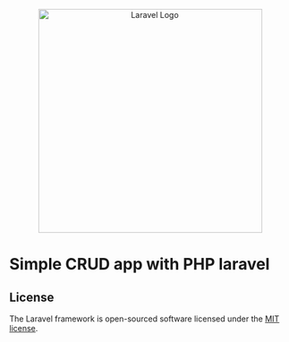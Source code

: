 <p align="center"><a href="https://laravel.com" target="_blank"><img src="https://raw.githubusercontent.com/laravel/art/master/logo-lockup/5%20SVG/2%20CMYK/1%20Full%20Color/laravel-logolockup-cmyk-red.svg" width="400" alt="Laravel Logo"></a></p>

<h1>Simple CRUD app with PHP laravel</h1>

## License

The Laravel framework is open-sourced software licensed under the [MIT license](https://opensource.org/licenses/MIT).
